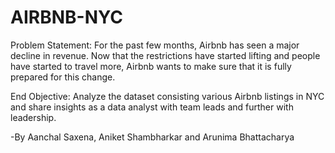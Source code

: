 # AIRBNB-NYC

Problem Statement:
For the past few months, Airbnb has seen a major decline in revenue. Now that the restrictions have started lifting and people have started to travel more, Airbnb wants to make sure that it is fully prepared for this change.

End Objective:
Analyze the dataset consisting various Airbnb listings in NYC and share insights as a data analyst with team leads and further with leadership.

-By Aanchal Saxena, Aniket Shambharkar and Arunima Bhattacharya 
